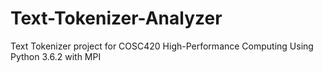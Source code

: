 # Text-Tokenizer-Analyzer
Text Tokenizer project for COSC420 High-Performance Computing
Using Python 3.6.2 with MPI
